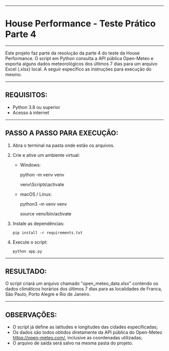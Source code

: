 ----------------------------------------
# House Performance - Teste Prático Parte 4
----------------------------------------

Este projeto faz parte da resolução da parte 4 do teste da House Performance. O script em Python consulta a API pública Open-Meteo e exporta alguns dados meteorológicos dos últimos 7 dias para um arquivo Excel (.xlsx) local. A seguir especifico as instruções para execução do mesmo.

----------------------------------------
REQUISITOS:
----------------------------------------
- Python 3.8 ou superior
- Acesso à internet

----------------------------------------
PASSO A PASSO PARA EXECUÇÃO:
----------------------------------------
1. Abra o terminal na pasta onde estão os arquivos.
2. Crie e ative um ambiente virtual:

   - Windows:
     
       python -m venv venv
     
       venv\Scripts\activate

   - macOS / Linux:
     
       python3 -m venv venv
     
       source venv/bin/activate

3. Instale as dependências:
   
       pip install -r requirements.txt

4. Execute o script:
   
       python app.py

----------------------------------------
RESULTADO:
----------------------------------------
O script criará um arquivo chamado "open_meteo_data.xlsx" contendo os dados climáticos horários dos últimos 7 dias para as localidades de Franca, Sâo Paulo, Porto Alegre e Rio de Janeiro.

----------------------------------------
OBSERVAÇÕES:
----------------------------------------
- O script já define as latitudes e longitudes das cidades especificadas;
- Os dados são todos obtidos diretamente da API pública do Open-Meteo https://open-meteo.com/, inclusive as coordenadas utilizadas;
- O arquivo de saída será salvo na mesma pasta do projeto.
